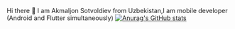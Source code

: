 Hi there 👋
I am Akmaljon Sotvoldiev from Uzbekistan,I am mobile developer (Android and Flutter simultaneously)
[![Anurag's GitHub stats](https://github-readme-stats.vercel.app/api?username=akmaljon1016)](https://github.com/anuraghazra/github-readme-stats)
